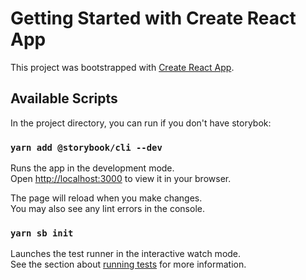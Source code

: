 # Getting Started with Create React App

This project was bootstrapped with [Create React App](https://github.com/facebook/create-react-app).

## Available Scripts

In the project directory, you can run if you don't have storybok:

### `yarn add @storybook/cli --dev `

Runs the app in the development mode.\
Open [http://localhost:3000](http://localhost:3000) to view it in your browser.

The page will reload when you make changes.\
You may also see any lint errors in the console.

### `yarn sb init`

Launches the test runner in the interactive watch mode.\
See the section about [running tests](https://facebook.github.io/create-react-app/docs/running-tests) for more information.


